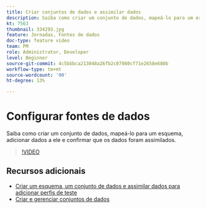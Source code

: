 ```yaml
---
title: Criar conjuntos de dados e assimilar dados
description: Saiba como criar um conjunto de dados, mapeá-lo para um esquema, adicionar dados a ele e confirmar que os dados foram assimilados.
kt: 7563
thumbnail: 334293.jpg
feature: Jornadas, Fontes de dados
doc-type: feature video
team: PM
role: Administrator, Developer
level: Beginner
source-git-commit: 4c5bbbca213048a26fb2c07980cf71e2658e680b
workflow-type: tm+mt
source-wordcount: '90'
ht-degree: 13%

---
```



# Configurar fontes de dados

Saiba como criar um conjunto de dados, mapeá-lo para um esquema, adicionar dados a ele e confirmar que os dados foram assimilados.

>[!VIDEO](https://video.tv.adobe.com/v/334293?quality=12)

## Recursos adicionais

* [Criar um esquema, um conjunto de dados e assimilar dados para adicionar perfis de teste](https://experienceleague.adobe.com/docs/journey-optimizer/using/orchestrate-journeys/about-journeys/creating-test-profiles.html)
* [Criar e gerenciar conjuntos de dados](https://experienceleague.adobe.com/docs/experience-platform/catalog/datasets/user-guide.html?lang=pt-BR)
